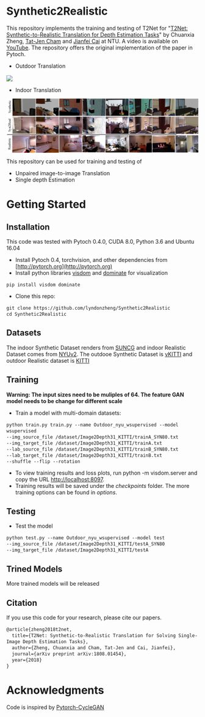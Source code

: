 # Synthetic2Realistic
This repository implements the training and testing of T2Net for "[T2Net: Synthetic-to-Realistic Translation for Depth Estimation Tasks](https://arxiv.org/abs/1808.01454)" by Chuanxia Zheng, [Tat-Jen Cham](http://www.ntu.edu.sg/home/astjcham/) and [Jianfei Cai](http://www.ntu.edu.sg/home/asjfcai/) at NTU. A video is available on [YouTube](https://youtu.be/B6lOToIk0xY). The repository offers the original implementation of the paper in Pytoch.

- Outdoor Translation

<img src='Image/image2depth_outdoor.gif' align="center">

- Indoor Translation

<img src='Image/image2depth_syn2real_indoor.jpg' align="center">

This repository can be used for training and testing of
- Unpaired image-to-image Translation
- Single depth Estimation

# Getting Started
## Installation
This code was tested with Pytoch 0.4.0, CUDA 8.0, Python 3.6 and Ubuntu 16.04
- Install Pytoch 0.4, torchvision, and other dependencies from [http://pytorch.org](http://pytorch.org)
- Install python libraries [visdom](https://github.com/facebookresearch/visdom) and [dominate](https://github.com/Knio/dominate) for visualization

```
pip install visdom dominate
```
- Clone this repo:

```
git clone https://github.com/lyndonzheng/Synthetic2Realistic
cd Synthetic2Realistic
```

## Datasets
The indoor Synthetic Dataset renders from [SUNCG](http://suncg.cs.princeton.edu/) and indoor Realistic Dataset comes from [NYUv2](https://cs.nyu.edu/~silberman/datasets/nyu_depth_v2.html).
The outdooe Synthetic Dataset is [vKITTI](http://www.europe.naverlabs.com/Research/Computer-Vision/Proxy-Virtual-Worlds) and outdoor Realistic dataset is [KITTI](http://www.cvlibs.net/datasets/kitti/)

## Training
**Warning: The input sizes need to be muliples of 64. The feature GAN model needs to be change for different scale**

- Train a model with multi-domain datasets:

```
python train.py train.py --name Outdoor_nyu_wsupervised --model wsupervised
--img_source_file /dataset/Image2Depth31_KITTI/trainA_SYN80.txt
--img_target_file /dataset/Image2Depth31_KITTI/trainA.txt
--lab_source_file /dataset/Image2Depth31_KITTI/trainB_SYN80.txt
--lab_target_file /dataset/Image2Depth31_KITTI/trainB.txt
--shuffle --flip --rotation
```

- To view training results and loss plots, run python -m visdom.server and copy the URL [http://localhost:8097](http://localhost:8097).
- Training results will be saved under the *checkpoints* folder. The more training options can be found in *options*.

## Testing
- Test the model

```
python test.py --name Outdoor_nyu_wsupervised --model test
--img_source_file /dataset/Image2Depth31_KITTI/testA_SYN80
--img_target_file /dataset/Image2Depth31_KITTI/testA
```

## Trined Models

More trained models will be released

## Citation
If you use this code for your research, please cite our papers.
```
@article{zheng2018t2net,
  title={T2Net: Synthetic-to-Realistic Translation for Solving Single-Image Depth Estimation Tasks},
  author={Zheng, Chuanxia and Cham, Tat-Jen and Cai, Jianfei},
  journal={arXiv preprint arXiv:1808.01454},
  year={2018}
}

```

# Acknowledgments
Code is inspired by [Pytorch-CycleGAN](https://github.com/junyanz/pytorch-CycleGAN-and-pix2pix)
